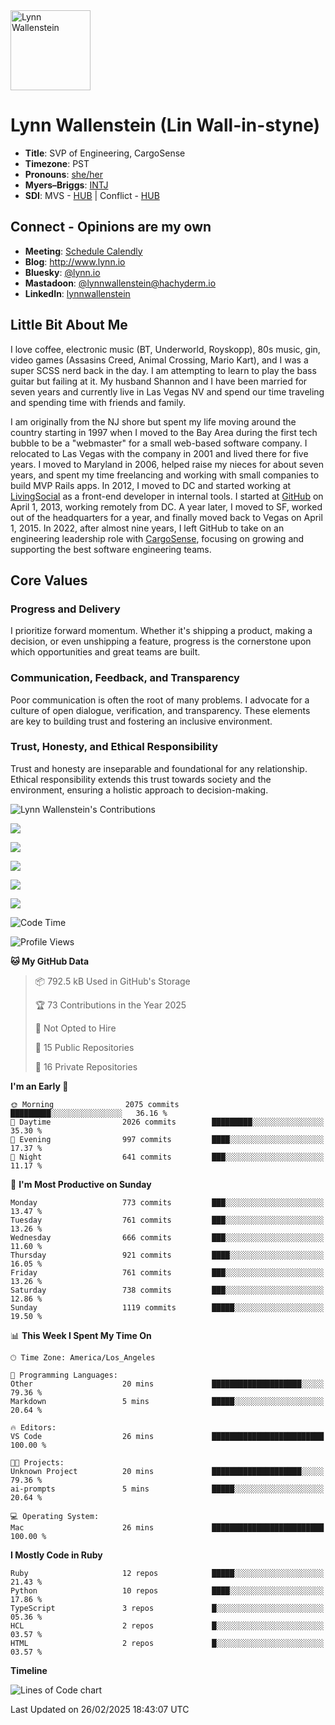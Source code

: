 <img src="https://user-images.githubusercontent.com/2606/58603343-41cfc300-8245-11e9-9777-331a47ceb635.jpg" alt="Lynn Wallenstein" width="128px" align="center" />


# Lynn Wallenstein (Lin Wall-in-styne)

- **Title**: SVP of Engineering, CargoSense
- **Timezone**: PST
- **Pronouns**: [she/her](https://pronouns.org/she-her)
- **Myers–Briggs**: [INTJ](https://www.16personalities.com/intj-personality)
- **SDI**: MVS - [HUB](strength-deployment-inventory.pdf) | Conflict - [HUB](strength-deployment-inventory.pdf)

## Connect - Opinions are my own
- **Meeting**: [Schedule Calendly](https://calendly.com/lynnwallenstein)
- **Blog**: http://www.lynn.io
- **Bluesky**: [@lynn.io](https://bsky.app/profile/lynn.io)
- **Mastadoon**: [@lynnwallenstein@hachyderm.io](https://hachyderm.io/web/@lynnwallenstein)
- **LinkedIn**: [lynnwallenstein](https://www.linkedin.com/in/lynnwallenstein/) 


## Little Bit About Me

I love coffee, electronic music (BT, Underworld, Royskopp), 80s music, gin, video games (Assasins Creed, Animal Crossing, Mario Kart), and I was a super SCSS nerd back in the day. I am attempting to learn to play the bass guitar but failing at it. My husband Shannon and I have been married for seven years and currently live in Las Vegas NV and spend our time traveling and spending time with friends and family.

I am originally from the NJ shore but spent my life moving around the country starting in 1997 when I moved to the Bay Area during the first tech bubble to be a "webmaster" for a small web-based software company. I relocated to Las Vegas with the company in 2001 and lived there for five years. I moved to Maryland in 2006, helped raise my nieces for about seven years, and spent my time freelancing and working with small companies to build MVP Rails apps. In 2012, I moved to DC and started working at [LivingSocial](https://www.livingsocial.com/) as a front-end developer in internal tools. I started at [GitHub](https://www.github.com) on April 1, 2013, working remotely from DC. A year later, I moved to SF, worked out of the headquarters for a year, and finally moved back to Vegas on April 1, 2015. In 2022, after almost nine years, I left GitHub to take on an engineering leadership role with [CargoSense](http://www.cargosense.com), focusing on growing and supporting the best software engineering teams. 

## Core Values

### Progress and Delivery

I prioritize forward momentum. Whether it's shipping a product, making a decision, or even unshipping a feature, progress is the cornerstone upon which opportunities and great teams are built.

### Communication, Feedback, and Transparency

Poor communication is often the root of many problems. I advocate for a culture of open dialogue, verification, and transparency. These elements are key to building trust and fostering an inclusive environment.

### Trust, Honesty, and Ethical Responsibility

Trust and honesty are inseparable and foundational for any relationship. Ethical responsibility extends this trust towards society and the environment, ensuring a holistic approach to decision-making.

<img src="https://raw.githubusercontent.com/lynnwallenstein/lynnwallenstein/main/images/contributions.png" alt="Lynn Wallenstein's Contributions" />

![](http://github-profile-summary-cards.vercel.app/api/cards/profile-details?username=lynnwallenstein&theme=default)

![](http://github-profile-summary-cards.vercel.app/api/cards/repos-per-language?username=lynnwallenstein&theme=default)

![](http://github-profile-summary-cards.vercel.app/api/cards/most-commit-language?username=lynnwallenstein&theme=default)

![](http://github-profile-summary-cards.vercel.app/api/cards/stats?username=lynnwallenstein&theme=default)

![](http://github-profile-summary-cards.vercel.app/api/cards/productive-time?username=lynnwallenstein&theme=default&utcOffset=8)

<!--START_SECTION:waka-->
![Code Time](http://img.shields.io/badge/Code%20Time-159%20hrs%2048%20mins-blue)

![Profile Views](http://img.shields.io/badge/Profile%20Views-4-blue)

**🐱 My GitHub Data** 

> 📦 792.5 kB Used in GitHub's Storage 
 > 
> 🏆 73 Contributions in the Year 2025
 > 
> 🚫 Not Opted to Hire
 > 
> 📜 15 Public Repositories 
 > 
> 🔑 16 Private Repositories 
 > 
**I'm an Early 🐤** 

```text
🌞 Morning                2075 commits        █████████░░░░░░░░░░░░░░░░   36.16 % 
🌆 Daytime                2026 commits        █████████░░░░░░░░░░░░░░░░   35.30 % 
🌃 Evening                997 commits         ████░░░░░░░░░░░░░░░░░░░░░   17.37 % 
🌙 Night                  641 commits         ███░░░░░░░░░░░░░░░░░░░░░░   11.17 % 
```
📅 **I'm Most Productive on Sunday** 

```text
Monday                   773 commits         ███░░░░░░░░░░░░░░░░░░░░░░   13.47 % 
Tuesday                  761 commits         ███░░░░░░░░░░░░░░░░░░░░░░   13.26 % 
Wednesday                666 commits         ███░░░░░░░░░░░░░░░░░░░░░░   11.60 % 
Thursday                 921 commits         ████░░░░░░░░░░░░░░░░░░░░░   16.05 % 
Friday                   761 commits         ███░░░░░░░░░░░░░░░░░░░░░░   13.26 % 
Saturday                 738 commits         ███░░░░░░░░░░░░░░░░░░░░░░   12.86 % 
Sunday                   1119 commits        █████░░░░░░░░░░░░░░░░░░░░   19.50 % 
```


📊 **This Week I Spent My Time On** 

```text
🕑︎ Time Zone: America/Los_Angeles

💬 Programming Languages: 
Other                    20 mins             ████████████████████░░░░░   79.36 % 
Markdown                 5 mins              █████░░░░░░░░░░░░░░░░░░░░   20.64 % 

🔥 Editors: 
VS Code                  26 mins             █████████████████████████   100.00 % 

🐱‍💻 Projects: 
Unknown Project          20 mins             ████████████████████░░░░░   79.36 % 
ai-prompts               5 mins              █████░░░░░░░░░░░░░░░░░░░░   20.64 % 

💻 Operating System: 
Mac                      26 mins             █████████████████████████   100.00 % 
```

**I Mostly Code in Ruby** 

```text
Ruby                     12 repos            █████░░░░░░░░░░░░░░░░░░░░   21.43 % 
Python                   10 repos            ████░░░░░░░░░░░░░░░░░░░░░   17.86 % 
TypeScript               3 repos             █░░░░░░░░░░░░░░░░░░░░░░░░   05.36 % 
HCL                      2 repos             █░░░░░░░░░░░░░░░░░░░░░░░░   03.57 % 
HTML                     2 repos             █░░░░░░░░░░░░░░░░░░░░░░░░   03.57 % 
```



**Timeline**

![Lines of Code chart](https://raw.githubusercontent.com/lynnwallenstein/lynnwallenstein/main/assets/bar_graph.png)


 Last Updated on 26/02/2025 18:43:07 UTC
<!--END_SECTION:waka-->
